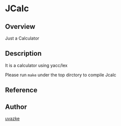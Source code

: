 # JCalc

## Overview

Just a Calculator

## Description
  
It is a calculator using yacc/lex

Please run ```make``` under the top dirctory to compile Jcalc

## Reference


## Author

[uvazke](https://github.com/uvazke)


